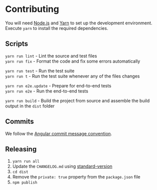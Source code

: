# Contributing

You will need [Node.js](https://nodejs.org/) and [Yarn](https://yarnpkg.com/) to set up the development environment.
Execute `yarn` to install the required dependencies.

## Scripts

`yarn run lint` - Lint the source and test files  
`yarn run fix` - Format the code and fix some errors automatically  

`yarn run test` - Run the test suite  
`yarn run t` - Run the test suite whenever any of the files changes  

`yarn run e2e.update` - Prepare for end-to-end tests  
`yarn run e2e` - Run the end-to-end tests  

`yarn run build` - Build the project from source and assemble the build output in the `dist` folder  

## Commits

We follow the [Angular commit message convention](https://github.com/angular/angular/blob/master/CONTRIBUTING.md).

## Releasing

1. `yarn run all`
2. Update the `CHANGELOG.md` using [standard-version](https://github.com/conventional-changelog/standard-version)
3. `cd dist`
4. Remove the `private: true` property from the `package.json` file
5. `npm publish`
